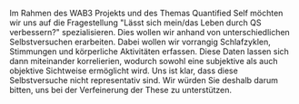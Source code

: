Im Rahmen des WAB3 Projekts und des Themas Quantified Self möchten wir uns
auf die Fragestellung "Lässt sich mein/das Leben durch QS verbessern?"
spezialisieren.
Dies wollen wir anhand von unterschiedlichen Selbstversuchen erarbeiten.
Dabei wollen wir vorrangig Schlafzyklen, Stimmungen und körperliche Aktivitäten erfassen. Diese Daten lassen sich dann miteinander korrelierien, wodurch sowohl eine subjektive als auch objektive Sichtweise ermöglicht wird.
Uns ist klar, dass diese Selbstversuche nicht representativ sind. Wir würden Sie deshalb darum bitten, uns bei der Verfeinerung der These zu unterstützen.
